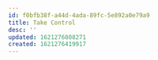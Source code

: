 ```yaml
---
id: f0bfb38f-a44d-4ada-89fc-5e892a0e79a9
title: Take Control
desc: ''
updated: 1621276808271
created: 1621276419917
---
```

